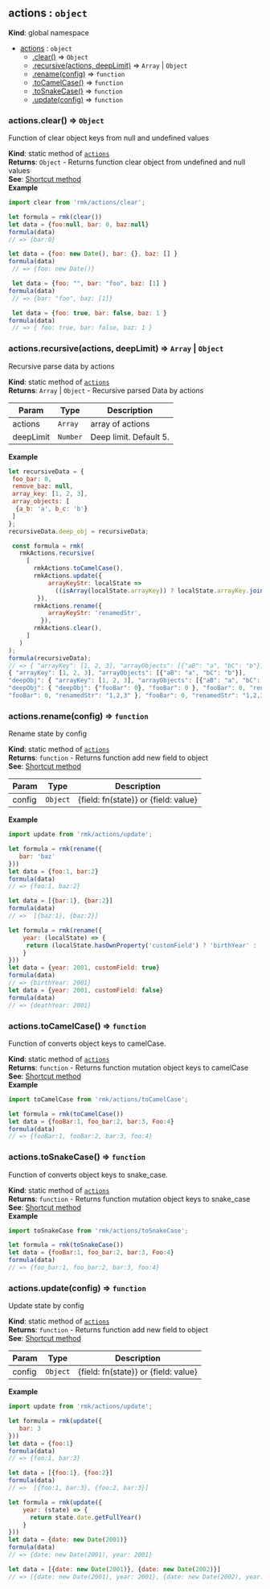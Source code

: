 <a name="actions"></a>

## actions : <code>object</code>
**Kind**: global namespace  

* [actions](#actions) : <code>object</code>
    * [.clear()](#actions.clear) ⇒ <code>Object</code>
    * [.recursive(actions, deepLimit)](#actions.recursive) ⇒ <code>Array</code> &#124; <code>Object</code>
    * [.rename(config)](#actions.rename) ⇒ <code>function</code>
    * [.toCamelCase()](#actions.toCamelCase) ⇒ <code>function</code>
    * [.toSnakeCase()](#actions.toSnakeCase) ⇒ <code>function</code>
    * [.update(config)](#actions.update) ⇒ <code>function</code>

<a name="actions.clear"></a>

### actions.clear() ⇒ <code>Object</code>
Function of clear object keys from null and undefined values

**Kind**: static method of <code>[actions](#actions)</code>  
**Returns**: <code>Object</code> - Returns function clear object from undefined and null values  
**See**: [Shortcut method](../shortcuts#shortcuts.clear)  
**Example**  
```js
import clear from 'rmk/actions/clear';

let formula = rmk(clear())
let data = {foo:null, bar: 0, baz:null}
formula(data)
// => {bar:0}

let data = {foo: new Date(), bar: {}, baz: [] }
formula(data)
 // => {foo: new Date()}

 let data = {foo: "", bar: "foo", baz: [1] }
formula(data)
 // => {bar: "foo", baz: [1]}

 let data = {foo: true, bar: false, baz: 1 }
formula(data)
 // => { foo: true, bar: false, baz: 1 }
```
<a name="actions.recursive"></a>

### actions.recursive(actions, deepLimit) ⇒ <code>Array</code> &#124; <code>Object</code>
Recursive parse data by actions

**Kind**: static method of <code>[actions](#actions)</code>  
**Returns**: <code>Array</code> &#124; <code>Object</code> - Recursive parsed Data by actions  

| Param | Type | Description |
| --- | --- | --- |
| actions | <code>Array</code> | array of actions |
| deepLimit | <code>Number</code> | Deep limit. Default 5. |

**Example**  
```js
let recursiveData = {
 foo_bar: 0,
 remove_baz: null,
 array_key: [1, 2, 3],
 array_objects: [
  {a_b: 'a', b_c: 'b'}
 ]
};
recursiveData.deep_obj = recursiveData;

 const formula = rmk(
   rmkActions.recursive(
     [
       rmkActions.toCamelCase(),
       rmkActions.update({
           arrayKeyStr: localState =>
             ((isArray(localState.arrayKey)) ? localState.arrayKey.join(',') : null),
        }),
       rmkActions.rename({
           arrayKeyStr: 'renamedStr',
         }),
       rmkActions.clear(),
     ]
   )
);
formula(recursiveData);
// => { "arrayKey": [1, 2, 3], "arrayObjects": [{"aB": "a", "bC": "b"}], "deepObj":
{ "arrayKey": [1, 2, 3], "arrayObjects": [{"aB": "a", "bC": "b"}],
"deepObj": { "arrayKey": [1, 2, 3], "arrayObjects": [{"aB": "a", "bC": "b"}],
"deepObj": { "deepObj": {"fooBar": 0}, "fooBar": 0 }, "fooBar": 0, "renamedStr": "1,2,3" },
"fooBar": 0, "renamedStr": "1,2,3" }, "fooBar": 0, "renamedStr": "1,2,3" };
```
<a name="actions.rename"></a>

### actions.rename(config) ⇒ <code>function</code>
Rename state by config

**Kind**: static method of <code>[actions](#actions)</code>  
**Returns**: <code>function</code> - Returns function add new field to object  
**See**: [Shortcut method](../shortcuts#shortcuts.rename)  

| Param | Type | Description |
| --- | --- | --- |
| config | <code>Object</code> | {field: fn(state)} or {field: value} |

**Example**  
```js
import update from 'rmk/actions/update';

let formula = rmk(rename({
   bar: 'baz'
}))
let data = {foo:1, bar:2}
formula(data)
// => {foo:1, baz:2}

let data = [{bar:1}, {bar:2}]
formula(data)
// =>  [{baz:1}, {baz:2}]

let formula = rmk(rename({
    year: (localState) => {
     return (localState.hasOwnProperty('customField') ? 'birthYear' : 'deathYear'
    }
}))
let data = {year: 2001, customField: true}
formula(data)
// => {birthYear: 2001}
let data = {year: 2001, customField: false}
formula(data)
// => {deathYear: 2001}
```
<a name="actions.toCamelCase"></a>

### actions.toCamelCase() ⇒ <code>function</code>
Function of converts object keys to camelCase.

**Kind**: static method of <code>[actions](#actions)</code>  
**Returns**: <code>function</code> - Returns function mutation object keys to camelCase  
**See**: [Shortcut method](../shortcuts#shortcuts.toCamelCase)  
**Example**  
```js
import toCamelCase from 'rmk/actions/toCamelCase';

let formula = rmk(toCamelCase())
let data = {fooBar:1, foo_bar:2, bar:3, Foo:4}
formula(data)
// => {fooBar:1, fooBar:2, bar:3, foo:4}
```
<a name="actions.toSnakeCase"></a>

### actions.toSnakeCase() ⇒ <code>function</code>
Function of converts object keys to snake_case.

**Kind**: static method of <code>[actions](#actions)</code>  
**Returns**: <code>function</code> - Returns function mutation object keys to snake_case  
**See**: [Shortcut method](../shortcuts#shortcuts.toSnakeCase)  
**Example**  
```js
import toSnakeCase from 'rmk/actions/toSnakeCase';

let formula = rmk(toSnakeCase())
let data = {fooBar:1, foo_bar:2, bar:3, Foo:4}
formula(data)
// => {foo_bar:1, foo_bar:2, bar:3, foo:4}
```
<a name="actions.update"></a>

### actions.update(config) ⇒ <code>function</code>
Update state by config

**Kind**: static method of <code>[actions](#actions)</code>  
**Returns**: <code>function</code> - Returns function add new field to object  
**See**: [Shortcut method](../shortcuts#shortcuts.update)  

| Param | Type | Description |
| --- | --- | --- |
| config | <code>Object</code> | {field: fn(state)} or {field: value} |

**Example**  
```js
import update from 'rmk/actions/update';

let formula = rmk(update({
   bar: 3
}))
let data = {foo:1}
formula(data)
// => {foo:1, bar:3}

let data = [{foo:1}, {foo:2}]
formula(data)
// =>  [{foo:1, bar:3}, {foo:2, bar:3}]

let formula = rmk(update({
    year: (state) => {
      return state.date.getFullYear()
    }
}))
let data = {date: new Date(2001)}
formula(data)
// => {date: new Date(2001), year: 2001}

let data = [{date: new Date(2001)}, {date: new Date(2002)}]
// => [{date: new Date(2001), year: 2001}, {date: new Date(2002), year: 2002}]
```
